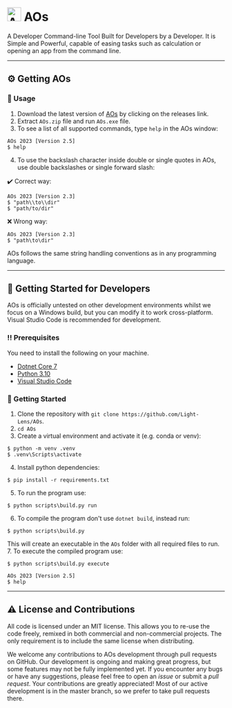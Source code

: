# <img title="AOs" src="https://github.com/Light-Lens/AOs/blob/master/img/AOs.ico?raw=true" width="32" height="32"> AOs

A Developer Command-line Tool Built for Developers by a Developer. It is Simple and Powerful, capable of easing tasks such as calculation or opening an app from the command line.

***

## :gear: Getting AOs
### :eyes: Usage
1. Download the latest version of [AOs](https://github.com/Light-Lens/AOs/releases/) by clicking on the releases link.
2. Extract `AOs.zip` file and run `AOs.exe` file.
3. To see a list of all supported commands, type `help` in the AOs window:
```console
AOs 2023 [Version 2.5]
$ help
```

4. To use the backslash character inside double or single quotes in AOs, use double backslashes or single forward slash:

:heavy_check_mark: Correct way:
```console
AOs 2023 [Version 2.3]
$ "path\\to\\dir"
$ "path/to/dir"
```

:x: Wrong way:
```console
AOs 2023 [Version 2.3]
$ "path\to\dir"
```

AOs follows the same string handling conventions as in any programming language.

***

## :toolbox: Getting Started for Developers
AOs is officially untested on other development environments whilst we focus on a Windows build, but you can modify it to work cross-platform. Visual Studio Code is recommended for development.

### :bangbang: Prerequisites
You need to install the following on your machine.
- [Dotnet Core 7](https://dotnet.microsoft.com/en-us/download/dotnet/7.0)
- [Python 3.10](https://www.python.org/downloads/release/python-3109/)
- [Visual Studio Code](https://code.visualstudio.com/)

### :pencil: Getting Started
1. Clone the repository with `git clone https://github.com/Light-Lens/AOs`.
2. `cd AOs`
3. Create a virtual environment and activate it (e.g. conda or venv):
```console
$ python -m venv .venv
$ .venv\Scripts\activate
```
4. Install python dependencies:
```console
$ pip install -r requirements.txt
```
5. To run the program use:
```console
$ python scripts\build.py run
```
6. To compile the program don't use `dotnet build`, instead run:
```console
$ python scripts\build.py
```
This will create an executable in the `AOs` folder with all required files to run.
7. To execute the compiled program use:
```console
$ python scripts\build.py execute
```
```console
AOs 2023 [Version 2.5]
$ help
```

***

## :warning: License and Contributions
All code is licensed under an MIT license. This allows you to re-use the code freely, remixed in both commercial and non-commercial projects. The only requirement is to include the same license when distributing.

We welcome any contributions to AOs development through pull requests on GitHub. Our development is ongoing and making great progress, but some features may not be fully implemented yet. If you encounter any bugs or have any suggestions, please feel free to open an _issue_ or submit a _pull request_. Your contributions are greatly appreciated! Most of our active development is in the master branch, so we prefer to take pull requests there.
